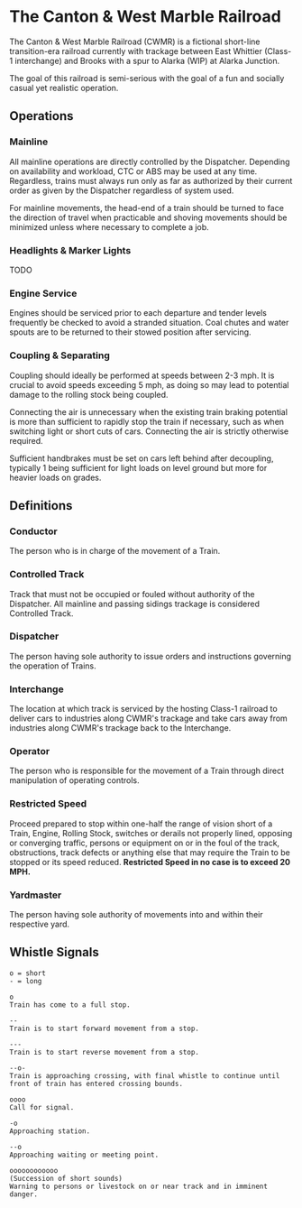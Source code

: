 # The Canton & West Marble Railroad

The Canton & West Marble Railroad (CWMR) is a fictional short-line transition-era railroad currently with trackage between East Whittier (Class-1 interchange) and Brooks with a spur to Alarka (WIP) at Alarka Junction.

The goal of this railroad is semi-serious with the goal of a fun and socially casual yet realistic operation.

## Operations
### Mainline
All mainline operations are directly controlled by the Dispatcher. Depending on availability and workload, CTC or ABS may be used at any time. Regardless, trains must always run only as far as authorized by their current order as given by the Dispatcher regardless of system used.

For mainline movements, the head-end of a train should be turned to face the direction of travel when practicable and shoving movements should be minimized unless where necessary to complete a job.

### Headlights & Marker Lights
TODO

### Engine Service
Engines should be serviced prior to each departure and tender levels frequently be checked to avoid a stranded situation. Coal chutes and water spouts are to be returned to their stowed position after servicing.

### Coupling & Separating
Coupling should ideally be performed at speeds between 2-3 mph. It is crucial to avoid speeds exceeding 5 mph, as doing so may lead to potential damage to the rolling stock being coupled.

Connecting the air is unnecessary when the existing train braking potential is more than sufficient to rapidly stop the train if necessary, such as when switching light or short cuts of cars. Connecting the air is strictly otherwise required.

Sufficient handbrakes must be set on cars left behind after decoupling, typically 1 being sufficient for light loads on level ground but more for heavier loads on grades.

## Definitions
### Conductor
The person who is in charge of the movement of a Train.

### Controlled Track
Track that must not be occupied or fouled without authority of the Dispatcher. All mainline and passing sidings trackage is considered Controlled Track.

### Dispatcher
The person having sole authority to issue orders and instructions governing the operation of Trains.

### Interchange
The location at which track is serviced by the hosting Class-1 railroad to deliver cars to industries along CWMR's trackage and take cars away from industries along CWMR's trackage back to the Interchange.

### Operator
The person who is responsible for the movement of a Train through direct manipulation of operating controls.

### Restricted Speed
Proceed prepared to stop within one-half the range of vision short of a Train, Engine, Rolling Stock, switches or derails not properly lined, opposing or converging traffic, persons or equipment on or in the foul of the track, obstructions, track defects or anything else that may require the Train to be stopped or its speed reduced. **Restricted Speed in no case is to exceed 20 MPH.**

### Yardmaster
The person having sole authority of movements into and within their respective yard.

## Whistle Signals
```
o = short
- = long

o
Train has come to a full stop.

--
Train is to start forward movement from a stop.

---
Train is to start reverse movement from a stop.

--o-
Train is approaching crossing, with final whistle to continue until front of train has entered crossing bounds.

oooo
Call for signal.

-o
Approaching station.

--o
Approaching waiting or meeting point.

oooooooooooo
(Succession of short sounds)
Warning to persons or livestock on or near track and in imminent danger.
```

